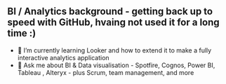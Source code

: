 ## BI / Analytics background - getting back up to speed with GitHub, hvaing not used it for a long time :)

<!--
**Paudie/Paudie** is a ✨ _special_ ✨ repository because its `README.md` (this file) appears on your GitHub profile.

Here are some ideas to get you started:

- 🔭 I’m currently working on ...
- 🌱 I’m currently learning ...
- 👯 I’m looking to collaborate on ...
- 🤔 I’m looking for help with ...
- 💬 Ask me about ...
- 📫 How to reach me: ...
- 😄 Pronouns: ...
- ⚡ Fun fact: ...
-->

- 🌱 I’m currently learning Looker and how to extend it to make a fully interactive analytics application
- 💬 Ask me about BI & Data visualisation - Spotfire, Cognos, Power BI, Tableau , Alteryx - plus Scrum, team management, and more
